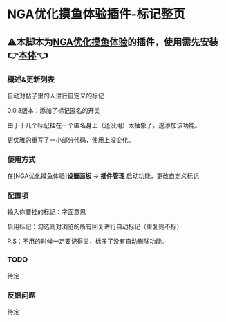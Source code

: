 # NGA优化摸鱼体验插件-标记整页

## ⚠本脚本为[NGA优化摸鱼体验](https://greasyfork.org/zh-CN/scripts/393991-nga%E4%BC%98%E5%8C%96%E6%91%B8%E9%B1%BC%E4%BD%93%E9%AA%8C)的插件，使用需先安装👉[本体](https://greasyfork.org/zh-CN/scripts/393991-nga%E4%BC%98%E5%8C%96%E6%91%B8%E9%B1%BC%E4%BD%93%E9%AA%8C)👈

### 概述&更新列表

自动对帖子里的人进行自定义的标记

0.0.3版本：添加了标记匿名的开关

由于十几个标记挂在一个匿名身上（还没用）太抽象了，遂添加该功能。

更优雅的重写了一小部分代码，使用上没变化。

### 使用方式

在[NGA优化摸鱼体验]**设置面板** -> **插件管理** 启动功能，更改自定义标记

### 配置项

输入你要挂的标记：字面意思

启用标记：勾选则对浏览的所有回复进行自动标记（重复则不标）

P.S：不用的时候一定要记得关，标多了没有自动删除功能。

### TODO

待定

### 反馈问题

待定
